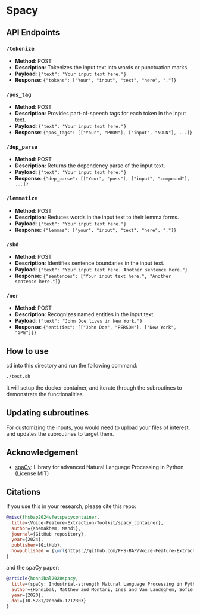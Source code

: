 # Spacy

## API Endpoints

### `/tokenize`

- **Method**: POST
- **Description**: Tokenizes the input text into words or punctuation marks.
- **Payload**: `{"text": "Your input text here."}`
- **Response**: `{"tokens": ["Your", "input", "text", "here", "."]}`

### `/pos_tag`

- **Method**: POST
- **Description**: Provides part-of-speech tags for each token in the input text.
- **Payload**: `{"text": "Your input text here."}`
- **Response**: `{"pos_tags": [["Your", "PRON"], ["input", "NOUN"], ...]}`

### `/dep_parse`

- **Method**: POST
- **Description**: Returns the dependency parse of the input text.
- **Payload**: `{"text": "Your input text here."}`
- **Response**: `{"dep_parse": [["Your", "poss"], ["input", "compound"], ...]}`

### `/lemmatize`

- **Method**: POST
- **Description**: Reduces words in the input text to their lemma forms.
- **Payload**: `{"text": "Your input text here."}`
- **Response**: `{"lemmas": ["your", "input", "text", "here", "."]}`

### `/sbd`

- **Method**: POST
- **Description**: Identifies sentence boundaries in the input text.
- **Payload**: `{"text": "Your input text here. Another sentence here."}`
- **Response**: `{"sentences": ["Your input text here.", "Another sentence here."]}`

### `/ner`

- **Method**: POST
- **Description**: Recognizes named entities in the input text.
- **Payload**: `{"text": "John Doe lives in New York."}`
- **Response**: `{"entities": [["John Doe", "PERSON"], ["New York", "GPE"]]}`

## How to use

cd into this directory and run the following command:

```bash
./test.sh
```

It will setup the docker container, and iterate through the subroutines to demonstrate the functionalities.

## Updating subroutines

For customizing the inputs, you would need to upload your files of interest, and updates the subroutines to target them.

## Acknowledgement
- [spaCy](https://github.com/explosion/spaCy): Library for advanced Natural Language Processing in Python (License MIT)

## Citations
If you use this in your research, please cite this repo:
```bibtex
@misc{fhsbap2024vfetspacycontainer,
  title={Voice-Feature-Extraction-Toolkit/spacy_container},
  author={Khemakhem, Mahdi},
  journal={GitHub repository},
  year={2024},
  publisher={GitHub},
  howpublished = {\url{https://github.com/FHS-BAP/Voice-Feature-Extraction-Toolkit/tree/main/spacy_container}}
}
```
and the spaCy paper:
```bibtex
@article{honnibal2020spacy,
  title={spaCy: Industrial-strength Natural Language Processing in Python},
  author={Honnibal, Matthew and Montani, Ines and Van Landeghem, Sofie and Boyd, Adriane},
  year={2020},
  doi={10.5281/zenodo.1212303}
}
```